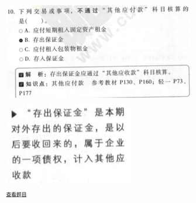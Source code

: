 ![](a5c8b2ac1873d3df70e2613ea2177dd8.png)

![](c9cc37053c244eb6aa7ecccc125ea0f9.png)

[查看题目](../考前模拟测试题（1）.md#110-单选)

